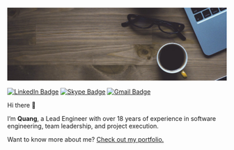![Q's GitHub Banner](./assets/GitHubHeader.jpg)

[![LinkedIn Badge](https://img.shields.io/badge/LinkedIn-Profile-informational?style=flat&logo=linkedin&logoColor=white&color=0D76A8)](https://www.linkedin.com/in/quang-pt/)
[![Skype Badge](https://img.shields.io/badge/Skype-Profile-00aff0?style=flat&logo=skype&logoColor=white&color=00aff0)](https://join.skype.com/invite/EaNvPi1Le1tB)
[![Gmail Badge](https://img.shields.io/badge/Gmail-Email-red?style=flat&logo=skype&logoColor=white&color=red)](mailto:ptquang86@gmail.com)

Hi there 👋

I’m **Quang**, a Lead Engineer with over 18 years of experience in software engineering, team leadership, and project execution.

Want to know more about me? [Check out my portfolio.](https://www.linkedin.com/in/quang-pt/)

<!--
## 💼 Skills

#### Frontend

![React](https://img.shields.io/badge/-React-red?style=flat-square&logo=react)
![Redux](https://img.shields.io/badge/-Redux-red?style=flat-square&logo=redux)
![Redux-Saga](https://img.shields.io/badge/-Saga-red?style=flat-square&logo=redux-saga)
![TypeScript](https://img.shields.io/badge/-TypeScript-563D7C?style=flat-square&logo=typescript)
![JavaScript](https://img.shields.io/badge/-JavaScript-grey?style=flat-square&logo=javascript)
![HTML5](https://img.shields.io/badge/-HTML5-E34F26?style=flat-square&logo=html5&logoColor=white)
![CSS3](https://img.shields.io/badge/-CSS3-1572B6?style=flat-square&logo=css3)
![Sass](https://img.shields.io/badge/-Sass-1572B6?style=flat-square&logo=sass)

#### Test

![Jest](https://img.shields.io/badge/-Jest-black?style=flat-square&logo=jest)
![TestCafe](https://img.shields.io/badge/-TestCafe-black?style=flat-square&logo=testcafe)

#### VCS

![Git](https://img.shields.io/badge/-Git-black?style=flat-square&logo=git)
![GitHub](https://img.shields.io/badge/-GitHub-grey?style=flat-square&logo=github)

#### Package Managers

![npm](https://img.shields.io/badge/-NPM-red?style=flat-square&logo=npm)

#### Env

![Mac OS](https://img.shields.io/badge/-MacOS-252626?style=flat-square&logo=macos)
![Visual Studio Code](https://img.shields.io/badge/-VisualStudioCode-grey?style=flat-square&logo=visual-studio-code)
![Jira](https://img.shields.io/badge/-Jira-grey?style=flat-square&logo=jira)

## &#x1f4c8; GitHub Stats

<br>

<a href="https://github.com/ezcafe">
  <img align="center" style="margin:0.5rem" src="https://github-readme-stats.vercel.app/api/top-langs/?username=ezcafe&hide=html,css&theme=vue" />
</a>

<a href="https://github.com/ezcafe">
  <img align="center" style="margin:0.5rem" src="https://github-readme-stats.vercel.app/api?username=ezcafe&show_icons=true&line_height=27&count_private=true&theme=vue" alt="Martin's GitHub Stats" />
</a>
-->
<br>
<br>
